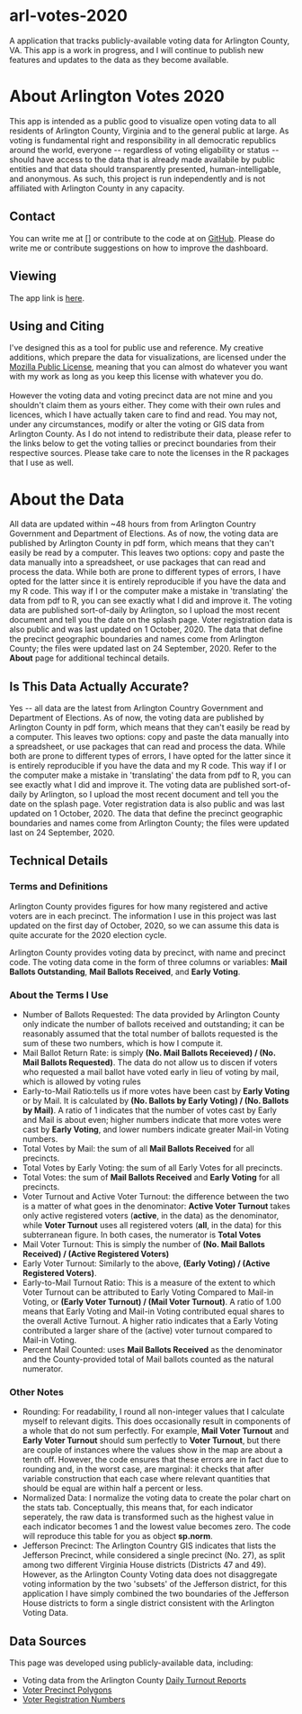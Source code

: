 # arl-votes-2020
A application that tracks publicly-available voting data for Arlington County, VA. This app is a work in progress, and I will continue to publish new features and updates to the data as they become available. 

# About Arlington Votes 2020
This app is intended as a public good to
visualize open voting data to all residents of Arlington County,
Virginia and to the general public at large. As voting is
fundamental right and responsibility in all democratic republics
around the world, everyone -- regardless of voting eligability or status --
should have access to the data that is already made availabile by public entities and
that data should transparently presented, human-intelligable, and anonymous. As such,
this project is run independently and is not affiliated with Arlington County in any
capacity.

## Contact 
You can write me at [] or contribute to the code at on [GitHub](https://github.com/buscandoaverroes/arl-votes-2020). Please do write me or contribute suggestions on how to improve the dashboard.

## Viewing
The app link is [here](). <br>

## Using and Citing
I've designed this as a tool for public use and reference.
My creative additions, which prepare the data for visualizations,
are licensed under the [Mozilla Public License](https://choosealicense.com/licenses/mpl-2.0/),
meaning that you can almost do whatever you want with my work
as long as you keep this license with whatever you do. <br><br>
However the voting data and voting precinct data are not mine and
you shouldn't claim them as yours either. They come with their own rules
and licences, which I have actually taken care to find and read. You may
not, under any circumstances, modify or alter the voting or GIS data
from Arlington County. As I do not intend to redistribute their data,
please refer to the links below to get the voting tallies or precinct
boundaries from their respective sources. Please take care to note the
licenses in the R packages that I use as well. <br>

# About the Data
All data are updated within ~48 hours from from Arlington Country Government and
Department of Elections. As of now, the voting data are published by 
Arlington County in pdf form, which means that they can't easily be 
read by a computer. This leaves two options: copy and paste the data 
manually into a spreadsheet, or use packages that can read and process 
the data. While both are prone to different types of errors, I have 
opted for the latter since it is entirely reproducible if you have 
the data and my R code. This way if I or the computer make a mistake 
in 'translating' the data from pdf to R, you can see exactly what I 
did and improve it. The voting data are published sort-of-daily by 
Arlington, so I upload the most recent document and tell you the 
date on the splash page. Voter registration data is also public 
and was last updated on 1 October, 2020. The data that define the 
precinct geographic boundaries and names come from Arlington County; 
the files were updated last on 24 September, 2020. Refer to the **About**
page for additional techincal details.


## Is This Data Actually Accurate?

Yes -- all data are the latest from Arlington Country Government and
Department of Elections. As of now, the voting data are published by
Arlington County in pdf form, which means that they can't easily be
read by a computer. This leaves two options: copy and paste the data
manually into a spreadsheet, or use packages that can read and process
the data. While both are prone to different types of errors, I have
opted for the latter since it is entirely reproducible if you have
the data and my R code. This way if I or the computer make a mistake
in 'translating' the data from pdf to R, you can see exactly what I
did and improve it. The voting data are published sort-of-daily by
Arlington, so I upload the most recent document and tell you the
date on the splash page. Voter registration data is also public
and was last updated on 1 October, 2020. The data that define the
precinct geographic boundaries and names come from Arlington County;
the files were updated last on 24 September, 2020.


## Technical Details 

### Terms and Definitions

Arlington County provides figures for how many registered and active
voters are in each precinct. The information I use in this project was
last updated on the first day of October, 2020, so we can assume this
data is quite accurate for the 2020 election cycle. <br>

Arlington County provides voting data by precinct, with name and
precinct code. The voting data come in the form of three columns
or variables: **Mail Ballots Outstanding**, **Mail Ballots Received**,
and **Early Voting**.

### About the Terms I Use
- Number of Ballots Requested: The data provided by Arlington County
only indicate the number of ballots received and outstanding;
it can be reasonably assumed that the total number of ballots
requested is the sum of these two numbers, which is how I compute it.
- Mail Ballot Return Rate: is simply **(No. Mail Ballots Receieved) 
/ (No. Mail Ballots Requested)**. The data do not allow us to discen
if voters who requested a mail ballot have voted early in lieu of
voting by mail, which is allowed by voting rules
- Early-to-Mail Ratio:tells us if more votes have been cast by 
**Early Voting** or by Mail. It is calculated by
**(No. Ballots by Early Voting) / (No. Ballots by Mail)**.
A ratio of 1 indicates that the number of votes cast by
Early and Mail is about even; higher numbers indicate that
more votes were cast by **Early Voting**, and lower numbers
indicate greater Mail-in Voting numbers.
- Total Votes by Mail: the sum of all **Mail Ballots Received** 
for all precincts.
- Total Votes by Early Voting: the sum of all Early Votes 
for all precincts.
- Total Votes: the sum of **Mail Ballots Received** and 
**Early Voting** for all precincts.
- Voter Turnout and Active Voter Turnout: the difference between 
the two is a matter of what goes in the denominator:
**Active Voter Turnout** takes only active registered voters
(**active**, in the data) as the denominator, while **Voter Turnout**
uses all registered voters (**all**, in the data) for this subterranean
figure. In both cases, the numerator is **Total Votes**
- Mail Voter Turnout: This is simply the number of 
**(No. Mail Ballots Received) / (Active Registered Voters)**
- Early Voter Turnout: Similarly to the above, **(Early Voting) / 
(Active Registered Voters)**.
- Early-to-Mail Turnout Ratio: This is a measure of the extent to which 
Voter Turnout can be attributed to Early Voting Compared to Mail-in Voting,
or **(Early Voter Turnout) / (Mail Voter Turnout)**. A ratio of 1.00
means that Early Voting and Mail-in Voting contributed equal shares
to the overall Active Turnout. A higher ratio indicates that a Early
Voting contributed a larger share of the (active) voter turnout compared
to Mail-in Voting.
- Percent Mail Counted: uses **Mail Ballots Received** as the denominator and the County-provided 
total of Mail ballots counted as the natural numerator.
      
### Other Notes

- Rounding: For readability, I round all non-integer values that I calculate 
myself to relevant digits. This does occasionally result in components of a
whole that do not sum perfectly. For example, **Mail Voter Turnout** and
**Early Voter Turnout** should sum perfectly to **Voter Turnout**, but there
are couple of instances where the values show in the map are about a tenth
off. However, the code ensures that these errors are in fact due to rounding
and, in the worst case, are marginal: it checks that after variable
construction that each case where relevant quantities that should be equal
are within half a percent or less.
- Normalized Data: I normalize the voting data to create the polar chart on the 
stats tab. Conceptually, this means that, for each indicator seperately, the raw
data is transformed such as the highest value in each indicator becomes 1 and the 
lowest value becomes zero. The code will reproduce this table for you as object 
**sp.norm**.
- Jefferson Precinct: The Arlington Country GIS indicates that lists the 
Jefferson Precinct, while considered a single precinct (No. 27),
as split among two different Virginia House districts (Districts 47 and 
49). However, as the Arlington County Voting data does not disaggregate 
voting information by the two 'subsets' of the Jefferson district, for
this application I have simply combined the two boundaries of the
Jefferson House districts to form a single district consistent with the Arlington Voting Data.

## Data Sources 
This page was developed using publicly-available data, including:
- Voting data from the Arlington County [Daily Turnout Reports](https://vote.arlingtonva.us/daily-turnout/)
- [Voter Precinct Polygons](https://gisdata-arlgis.opendata.arcgis.com/datasets/voter-precinct-polygons)
- [Voter Registration Numbers](https://arlingtonva.s3.amazonaws.com/wp-content/uploads/sites/3/2020/10/Registrant_Counts_By_Locality.pdf)